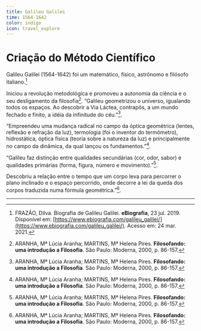 ```yaml
---
title: Galileu Galilei
time: 1564-1642
color: indigo
icon: travel_explore
---
```


# Criação do Método Científico

Galileu Galilei (1564-1642) foi um matemático, físico, astrônomo e filósofo italiano.[^frazao]

Iniciou a revolução metodológica e promoveu a autonomia da ciência e o seu desligamento da filosofia[^aranha]. “Galileu geometrizou o universo, igualando todos os espaços. Ao descobrir a Via Láctea, contrapôs, a um mundo fechado e finito, a idéia da infinitude do céu.”[^aranha].

“Empreendeu uma mudança radical no campo da óptica geométrica (lentes, reflexão e refração da luz), termologia (foi o inventor do termômetro), hidrostática, óptica física (teoria sobre a natureza da luz) e principalmente no campo da dinâmica, da qual lançou os fundamentos.”[^aranha].

“Galileu faz distinção entre qualidades secundárias (cor, odor, sabor) e qualidades primárias (forma, figura, número e movimento).”[^aranha].

Descobriu a relação entre o tempo que um corpo leva para percorrer o plano inclinado e o espaço percorrido, onde decorre a lei da queda dos corpos traduzida numa fórmula geométrica.”[^aranha].

---

[^aranha]: ARANHA, Mª Lúcia Aranha; MARTINS, Mª Helena Pires. **Filosofando: uma introdução a Filosofia**. São Paulo: Moderna, 2000, p. 86-157.

[^frazao]: FRAZÃO, Dilva. Biografia de Galileu Galilei. **eBiografia**, 23 jul. 2019. Disponível em: [https://www.ebiografia.com/galileu_galilei/](https://www.ebiografia.com/galileu_galilei/). Acesso em: 24 mar. 2021.